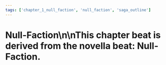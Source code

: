 ```yaml
---
tags: ['chapter_1_null_faction', 'null_faction', 'saga_outline']
---
```


# Null-Faction\n\nThis chapter beat is derived from the novella beat: Null-Faction.
